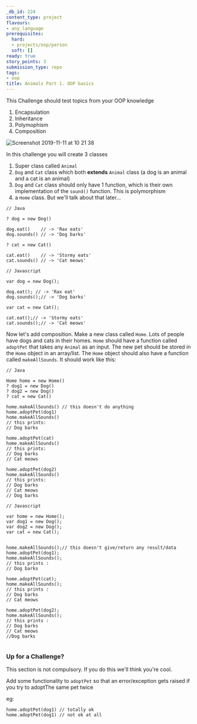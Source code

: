 ```yaml
---
_db_id: 224
content_type: project
flavours:
- any_language
prerequisites:
  hard:
  - projects/oop/person
  soft: []
ready: true
story_points: 3
submission_type: repo
tags:
- oop
title: Animals Part 1. OOP basics
---
```


This Challenge should test topics from your OOP knowledge

1. Encapsulation
2. Inheritance
3. Polymophism
4. Composition

![Screenshot 2019-11-11 at 10 21 38](https://user-images.githubusercontent.com/47598382/68578218-40542900-047a-11ea-9da8-02ed02d0c798.png)

In this challenge you will create 3 classes

1. Super class called `Animal`
2. `Dog` and `Cat` class which both **extends** `Animal` class (a dog is an animal and a cat is an animal)
3. `Dog` and `Cat` class should only have 1 function, which is their own implementation of the `sound()` function. This is polymorphism
4. a `Home` class. But we'll talk about that later...

```
// Java

? dog = new Dog()

dog.eat()    // -> 'Rax eats'
dog.sounds() // -> 'Dog barks'

? cat = new Cat()

cat.eat()    // -> 'Stormy eats'
cat.sounds() // -> 'Cat meows'
```

```
// Javascript

var dog = new Dog();

dog.eat(); // -> 'Rax eat'
dog.sounds();// -> 'Dog barks'

var cat = new Cat();

cat.eat();// -> 'Stormy eats'
cat.sounds();// -> 'Cat meows'

```

Now let's add composition. Make a new class called `Home`. Lots of people have dogs and cats in their homes. `Home` should have a function called `adoptPet` that takes any `Animal` as an input. The new pet should be stored in the `Home` object in an array/list. The `Home` object should also have a function called `makeAllSounds`. It should work like this:

```
// Java

Home home = new Home()
? dog1 = new Dog()
? dog2 = new Dog()
? cat = new Cat()

home.makeAllSounds() // this doesn't do anything
home.adoptPet(dog1)
home.makeAllSounds()
// this prints:
// Dog barks

home.adoptPet(cat)
home.makeAllSounds()
// this prints:
// Dog barks
// Cat meows

home.adoptPet(dog2)
home.makeAllSounds()
// this prints:
// Dog barks
// Cat meows
// Dog barks
```

```
// Javascript

var home = new Home();
var dog1 = new Dog();
var dog2 = new Dog();
var cat = new Cat();


home.makeAllSounds();// this doesn't give/return any result/data
home.adoptPet(dog1);
home.makeAllSounds();
// this prints :
// Dog barks

home.adoptPet(cat);
home.makeAllSounds();
// this prints :
// Dog barks
// Cat meows

home.adoptPet(dog2);
home.makeAllSounds();
// this prints :
// Dog barks
// Cat meows
//Dog barks


```

### Up for a Challenge?

This section is not compulsory. If you do this we'll think you're cool.

Add some functionality to `adoptPet` so that an error/exception gets raised if you try to adoptThe same pet twice

eg:

```
home.adoptPet(dog1) // totally ok
home.adoptPet(dog1) // not ok at all
```